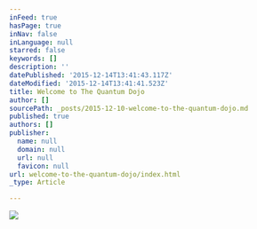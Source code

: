 ```yaml
---
inFeed: true
hasPage: true
inNav: false
inLanguage: null
starred: false
keywords: []
description: ''
datePublished: '2015-12-14T13:41:43.117Z'
dateModified: '2015-12-14T13:41:41.523Z'
title: Welcome to The Quantum Dojo
author: []
sourcePath: _posts/2015-12-10-welcome-to-the-quantum-dojo.md
published: true
authors: []
publisher:
  name: null
  domain: null
  url: null
  favicon: null
url: welcome-to-the-quantum-dojo/index.html
_type: Article

---
```

![](https://the-grid-user-content.s3-us-west-2.amazonaws.com/17e5c7d6-1e06-4fa4-9247-a7c084cea024.jpg)